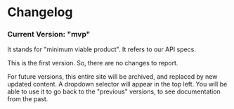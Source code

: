 # Changelog

### Current Version: "mvp"

It stands for "minimum viable product". It refers to our API specs.

This is the first version. So, there are no changes to report.

For future versions, this entire site will be archived, and replaced by new updated content. A dropdown selector will appear in the top left. You will be able to use it to go back to the "previous" versions, to see documentation from the past.





